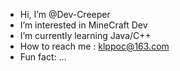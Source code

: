 - Hi, I’m @Dev-Creeper
- I’m interested in MineCraft Dev
- I’m currently learning Java/C++
- How to reach me : klppoc@163.com
- Fun fact: ...

<!---
Dev-Creeper/Dev-Creeper is a ✨ special ✨ repository because its `README.md` (this file) appears on your GitHub profile.
You can click the Preview link to take a look at your changes.
--->

